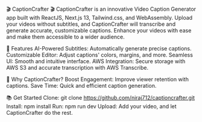 🎬 CaptionCrafter 🎬
CaptionCrafter is an innovative Video Caption Generator app built with ReactJS, Next.js 13, Tailwind.css, and WebAssembly. Upload your videos without subtitles, and CaptionCrafter will transcribe and generate accurate, customizable captions. Enhance your videos with ease and make them accessible to a wider audience.

🌟 Features
AI-Powered Subtitles: Automatically generate precise captions.
Customizable Editor: Adjust captions' colors, margins, and more.
Seamless UI: Smooth and intuitive interface.
AWS Integration: Secure storage with AWS S3 and accurate transcription with AWS Transcribe.


🚀 Why CaptionCrafter?
Boost Engagement: Improve viewer retention with captions.
Save Time: Quick and efficient caption generation.


📚 Get Started
Clone: git clone https://github.com/niraj712/captioncrafter.git
Install: npm install
Run: npm run dev
Upload: Add your video, and let CaptionCrafter do the rest.
